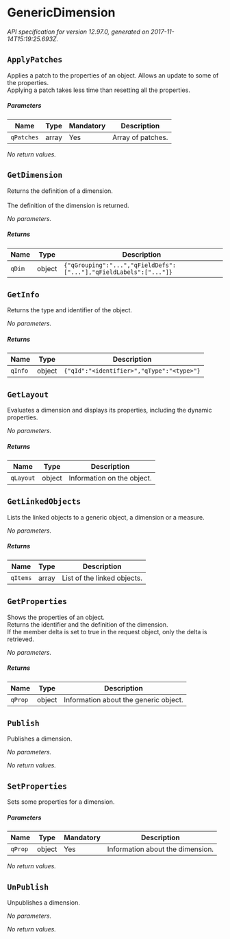 
<!-- markdownlint-disable -->
# GenericDimension

_API specification for version 12.97.0, generated on 2017-11-14T15:19:25.693Z._

## `ApplyPatches`

Applies a patch to the properties of an object. Allows an update to some of the properties.<br>Applying a patch takes less time than resetting all the properties.

##### Parameters

| Name | Type | Mandatory | Description |
| ---- | ---- | --------- | ----------- |
| `qPatches` | array | Yes | Array of patches. |

_No return values._

## `GetDimension`

Returns the definition of a dimension.<br><br>The definition of the dimension is returned.

_No parameters._

##### Returns

| Name | Type | Description |
| ---- | ---- | ----------- |
| `qDim` | object | `{"qGrouping":"...","qFieldDefs":["..."],"qFieldLabels":["..."]}` |

## `GetInfo`

Returns the type and identifier of the object.

_No parameters._

##### Returns

| Name | Type | Description |
| ---- | ---- | ----------- |
| `qInfo` | object | `{"qId":"<identifier>","qType":"<type>"}` |

## `GetLayout`

Evaluates a dimension and displays its properties, including the dynamic properties.

_No parameters._

##### Returns

| Name | Type | Description |
| ---- | ---- | ----------- |
| `qLayout` | object | Information on the object. |

## `GetLinkedObjects`

Lists the linked objects to a generic object, a dimension or a measure.

_No parameters._

##### Returns

| Name | Type | Description |
| ---- | ---- | ----------- |
| `qItems` | array | List of the linked objects. |

## `GetProperties`

Shows the properties of an object.<br>Returns the identifier and the definition of the dimension.<br>If the member delta is set to true in the request object, only the delta is retrieved.

_No parameters._

##### Returns

| Name | Type | Description |
| ---- | ---- | ----------- |
| `qProp` | object | Information about the generic object. |

## `Publish`

Publishes a dimension.

_No parameters._

_No return values._

## `SetProperties`

Sets some properties for a dimension.

##### Parameters

| Name | Type | Mandatory | Description |
| ---- | ---- | --------- | ----------- |
| `qProp` | object | Yes | Information about the dimension. |

_No return values._

## `UnPublish`

Unpublishes a dimension.

_No parameters._

_No return values._

